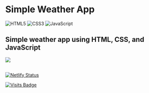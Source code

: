 # Simple Weather App
![HTML5](https://img.shields.io/badge/html5-%23E34F26.svg?style=for-the-badge&logo=html5&logoColor=white)
![CSS3](https://img.shields.io/badge/css3-%231572B6.svg?style=for-the-badge&logo=css3&logoColor=white)
![JavaScript](https://img.shields.io/badge/javascript-%23323330.svg?style=for-the-badge&logo=javascript&logoColor=%23F7DF1E)

## Simple weather app using HTML, CSS, and JavaScript

<img align='center' src='https://github.com/tomascoe/weather-app/blob/main/assets/screenrecording.gif'/>

<br>
<br>

[![Netlify Status](https://api.netlify.com/api/v1/badges/0e50346d-854e-477e-a4b6-69a8c6e52d6e/deploy-status)](https://app.netlify.com/sites/tomascoe-weather-app/deploys)

[![Visits Badge](https://badges.pufler.dev/visits/tomascoe/weather-app)](https://badges.pufler.dev)




